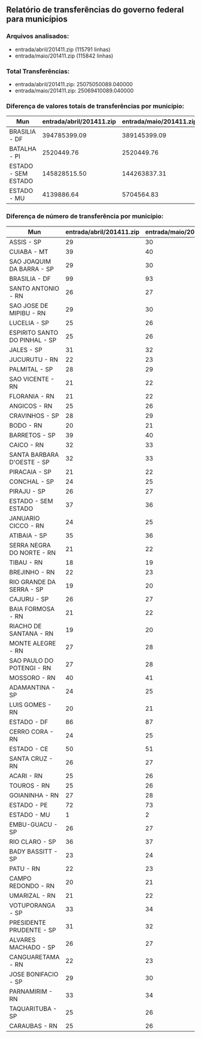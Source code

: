 ## Relatório de transferências do governo federal para municípios
### Arquivos analisados:
* entrada/abril/201411.zip (115791 linhas)
* entrada/maio/201411.zip (115842 linhas)
### Total Transferências:
* entrada/abril/201411.zip: 25075050089.040000
* entrada/maio/201411.zip: 25069410089.040000
### Diferença de valores totais de transferências por município:
| Mun | entrada/abril/201411.zip | entrada/maio/201411.zip | Diff | Percent |
| --- | --- | --- | --- | --- |
| BRASILIA - DF | 394785399.09 | 389145399.09 | -5640000.00 | -1.43 |
| BATALHA - PI | 2520449.76 | 2520449.76 | -0.00 | -0.00 |
| ESTADO - SEM ESTADO | 145828515.50 | 144263837.31 | -1564678.19 | -1.07 |
| ESTADO - MU | 4139886.64 | 5704564.83 | 1564678.19 | 37.80 |
### Diferença de número de transferência por município:
| Mun | entrada/abril/201411.zip | entrada/maio/201411.zip | Diff | Percent |
| --- | --- | --- | --- | --- |
| ASSIS - SP | 29 | 30 | 1 | 3 |
| CUIABA - MT | 39 | 40 | 1 | 2 |
| SAO JOAQUIM DA BARRA - SP | 29 | 30 | 1 | 3 |
| BRASILIA - DF | 99 | 93 | -6 | -6 |
| SANTO ANTONIO - RN | 26 | 27 | 1 | 3 |
| SAO JOSE DE MIPIBU - RN | 29 | 30 | 1 | 3 |
| LUCELIA - SP | 25 | 26 | 1 | 4 |
| ESPIRITO SANTO DO PINHAL - SP | 25 | 26 | 1 | 4 |
| JALES - SP | 31 | 32 | 1 | 3 |
| JUCURUTU - RN | 22 | 23 | 1 | 4 |
| PALMITAL - SP | 28 | 29 | 1 | 3 |
| SAO VICENTE - RN | 21 | 22 | 1 | 4 |
| FLORANIA - RN | 21 | 22 | 1 | 4 |
| ANGICOS - RN | 25 | 26 | 1 | 4 |
| CRAVINHOS - SP | 28 | 29 | 1 | 3 |
| BODO - RN | 20 | 21 | 1 | 5 |
| BARRETOS - SP | 39 | 40 | 1 | 2 |
| CAICO - RN | 32 | 33 | 1 | 3 |
| SANTA BARBARA D'OESTE - SP | 32 | 33 | 1 | 3 |
| PIRACAIA - SP | 21 | 22 | 1 | 4 |
| CONCHAL - SP | 24 | 25 | 1 | 4 |
| PIRAJU - SP | 26 | 27 | 1 | 3 |
| ESTADO - SEM ESTADO | 37 | 36 | -1 | -2 |
| JANUARIO CICCO - RN | 24 | 25 | 1 | 4 |
| ATIBAIA - SP | 35 | 36 | 1 | 2 |
| SERRA NEGRA DO NORTE - RN | 21 | 22 | 1 | 4 |
| TIBAU - RN | 18 | 19 | 1 | 5 |
| BREJINHO - RN | 22 | 23 | 1 | 4 |
| RIO GRANDE DA SERRA - SP | 19 | 20 | 1 | 5 |
| CAJURU - SP | 26 | 27 | 1 | 3 |
| BAIA FORMOSA - RN | 21 | 22 | 1 | 4 |
| RIACHO DE SANTANA - RN | 19 | 20 | 1 | 5 |
| MONTE ALEGRE - RN | 27 | 28 | 1 | 3 |
| SAO PAULO DO POTENGI - RN | 27 | 28 | 1 | 3 |
| MOSSORO - RN | 40 | 41 | 1 | 2 |
| ADAMANTINA - SP | 24 | 25 | 1 | 4 |
| LUIS GOMES - RN | 20 | 21 | 1 | 5 |
| ESTADO - DF | 86 | 87 | 1 | 1 |
| CERRO CORA - RN | 24 | 25 | 1 | 4 |
| ESTADO - CE | 50 | 51 | 1 | 2 |
| SANTA CRUZ - RN | 26 | 27 | 1 | 3 |
| ACARI - RN | 25 | 26 | 1 | 4 |
| TOUROS - RN | 25 | 26 | 1 | 4 |
| GOIANINHA - RN | 27 | 28 | 1 | 3 |
| ESTADO - PE | 72 | 73 | 1 | 1 |
| ESTADO - MU | 1 | 2 | 1 | 100 |
| EMBU-GUACU - SP | 26 | 27 | 1 | 3 |
| RIO CLARO - SP | 36 | 37 | 1 | 2 |
| BADY BASSITT - SP | 23 | 24 | 1 | 4 |
| PATU - RN | 22 | 23 | 1 | 4 |
| CAMPO REDONDO - RN | 20 | 21 | 1 | 5 |
| UMARIZAL - RN | 21 | 22 | 1 | 4 |
| VOTUPORANGA - SP | 33 | 34 | 1 | 3 |
| PRESIDENTE PRUDENTE - SP | 31 | 32 | 1 | 3 |
| ALVARES MACHADO - SP | 26 | 27 | 1 | 3 |
| CANGUARETAMA - RN | 22 | 23 | 1 | 4 |
| JOSE BONIFACIO - SP | 29 | 30 | 1 | 3 |
| PARNAMIRIM - RN | 33 | 34 | 1 | 3 |
| TAQUARITUBA - SP | 25 | 26 | 1 | 4 |
| CARAUBAS - RN | 25 | 26 | 1 | 4 |
